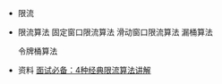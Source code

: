 - 限流
- 限流算法
  固定窗口限流算法
  滑动窗口限流算法
  漏桶算法
  
  令牌桶算法
- 资料
  [面试必备：4种经典限流算法讲解](https://z.itpub.net/article/detail/B049B6F216829EDD0827E97BC1AA9100)